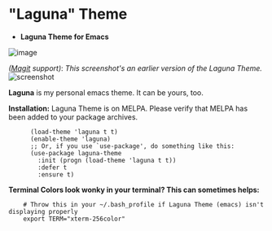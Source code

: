 # "Laguna" Theme
* **Laguna Theme for Emacs**

![image](https://user-images.githubusercontent.com/5169660/148678108-7bf5a481-0b86-4c64-ab30-30ce250f3f06.png)


*([Magit](https://magit.vc/) support)*:
*This screenshot's an earlier version of the Laguna Theme.*
![screenshot](https://raw.githubusercontent.com/HenryNewcomer/laguna-theme/master/images/2020-09-29-magit.png)


**Laguna** is my personal emacs theme. It can be yours, too.


**Installation:**
  Laguna Theme is on MELPA. Please verify that MELPA has been added to your package archives.
```
      (load-theme 'laguna t t)
      (enable-theme 'laguna)
      ;; Or, if you use `use-package', do something like this:
      (use-package laguna-theme
        :init (progn (load-theme 'laguna t t))
        :defer t
        :ensure t)
 ```
**Terminal Colors look wonky in your terminal? This can sometimes helps:**
 ```
     # Throw this in your ~/.bash_profile if Laguna Theme (emacs) isn't displaying properly
     export TERM="xterm-256color"
 ```

